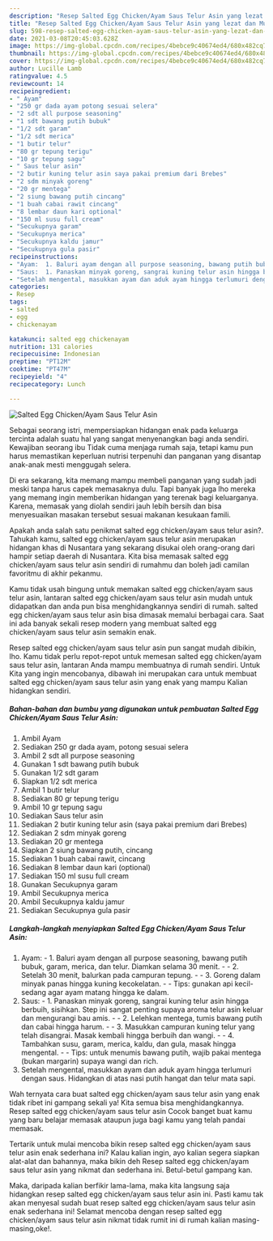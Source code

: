 ```yaml
---
description: "Resep Salted Egg Chicken/Ayam Saus Telur Asin yang lezat dan Mudah Dibuat"
title: "Resep Salted Egg Chicken/Ayam Saus Telur Asin yang lezat dan Mudah Dibuat"
slug: 598-resep-salted-egg-chicken-ayam-saus-telur-asin-yang-lezat-dan-mudah-dibuat
date: 2021-03-08T20:45:03.628Z
image: https://img-global.cpcdn.com/recipes/4bebce9c40674ed4/680x482cq70/salted-egg-chickenayam-saus-telur-asin-foto-resep-utama.jpg
thumbnail: https://img-global.cpcdn.com/recipes/4bebce9c40674ed4/680x482cq70/salted-egg-chickenayam-saus-telur-asin-foto-resep-utama.jpg
cover: https://img-global.cpcdn.com/recipes/4bebce9c40674ed4/680x482cq70/salted-egg-chickenayam-saus-telur-asin-foto-resep-utama.jpg
author: Lucille Lamb
ratingvalue: 4.5
reviewcount: 14
recipeingredient:
- " Ayam"
- "250 gr dada ayam potong sesuai selera"
- "2 sdt all purpose seasoning"
- "1 sdt bawang putih bubuk"
- "1/2 sdt garam"
- "1/2 sdt merica"
- "1 butir telur"
- "80 gr tepung terigu"
- "10 gr tepung sagu"
- " Saus telur asin"
- "2 butir kuning telur asin saya pakai premium dari Brebes"
- "2 sdm minyak goreng"
- "20 gr mentega"
- "2 siung bawang putih cincang"
- "1 buah cabai rawit cincang"
- "8 lembar daun kari optional"
- "150 ml susu full cream"
- "Secukupnya garam"
- "Secukupnya merica"
- "Secukupnya kaldu jamur"
- "Secukupnya gula pasir"
recipeinstructions:
- "Ayam:  1. Baluri ayam dengan all purpose seasoning, bawang putih bubuk, garam, merica, dan telur. Diamkan selama 30 menit.  2. Setelah 30 menit, balurkan pada campuran tepung.  3. Goreng dalam minyak panas hingga kuning kecokelatan.  Tips: gunakan api kecil-sedang agar ayam matang hingga ke dalam."
- "Saus:  1. Panaskan minyak goreng, sangrai kuning telur asin hingga berbuih, sisihkan. Step ini sangat penting supaya aroma telur asin keluar dan mengurangi bau amis.  2. Lelehkan mentega, tumis bawang putih dan cabai hingga harum.   3. Masukkan campuran kuning telur yang telah disangrai. Masak kembali hingga berbuih dan wangi.  4. Tambahkan susu, garam, merica, kaldu, dan gula, masak hingga mengental.   Tips: untuk menumis bawang putih, wajib pakai mentega (bukan margarin) supaya wangi dan rich."
- "Setelah mengental, masukkan ayam dan aduk ayam hingga terlumuri dengan saus. Hidangkan di atas nasi putih hangat dan telur mata sapi."
categories:
- Resep
tags:
- salted
- egg
- chickenayam

katakunci: salted egg chickenayam 
nutrition: 131 calories
recipecuisine: Indonesian
preptime: "PT12M"
cooktime: "PT47M"
recipeyield: "4"
recipecategory: Lunch

---
```



![Salted Egg Chicken/Ayam Saus Telur Asin](https://img-global.cpcdn.com/recipes/4bebce9c40674ed4/680x482cq70/salted-egg-chickenayam-saus-telur-asin-foto-resep-utama.jpg)

Sebagai seorang istri, mempersiapkan hidangan enak pada keluarga tercinta adalah suatu hal yang sangat menyenangkan bagi anda sendiri. Kewajiban seorang ibu Tidak cuma menjaga rumah saja, tetapi kamu pun harus memastikan keperluan nutrisi terpenuhi dan panganan yang disantap anak-anak mesti menggugah selera.

Di era  sekarang, kita memang mampu membeli panganan yang sudah jadi meski tanpa harus capek memasaknya dulu. Tapi banyak juga lho mereka yang memang ingin memberikan hidangan yang terenak bagi keluarganya. Karena, memasak yang diolah sendiri jauh lebih bersih dan bisa menyesuaikan masakan tersebut sesuai makanan kesukaan famili. 



Apakah anda salah satu penikmat salted egg chicken/ayam saus telur asin?. Tahukah kamu, salted egg chicken/ayam saus telur asin merupakan hidangan khas di Nusantara yang sekarang disukai oleh orang-orang dari hampir setiap daerah di Nusantara. Kita bisa memasak salted egg chicken/ayam saus telur asin sendiri di rumahmu dan boleh jadi camilan favoritmu di akhir pekanmu.

Kamu tidak usah bingung untuk memakan salted egg chicken/ayam saus telur asin, lantaran salted egg chicken/ayam saus telur asin mudah untuk didapatkan dan anda pun bisa menghidangkannya sendiri di rumah. salted egg chicken/ayam saus telur asin bisa dimasak memalui berbagai cara. Saat ini ada banyak sekali resep modern yang membuat salted egg chicken/ayam saus telur asin semakin enak.

Resep salted egg chicken/ayam saus telur asin pun sangat mudah dibikin, lho. Kamu tidak perlu repot-repot untuk memesan salted egg chicken/ayam saus telur asin, lantaran Anda mampu membuatnya di rumah sendiri. Untuk Kita yang ingin mencobanya, dibawah ini merupakan cara untuk membuat salted egg chicken/ayam saus telur asin yang enak yang mampu Kalian hidangkan sendiri.

<!--inarticleads1-->

##### Bahan-bahan dan bumbu yang digunakan untuk pembuatan Salted Egg Chicken/Ayam Saus Telur Asin:

1. Ambil  Ayam
1. Sediakan 250 gr dada ayam, potong sesuai selera
1. Ambil 2 sdt all purpose seasoning
1. Gunakan 1 sdt bawang putih bubuk
1. Gunakan 1/2 sdt garam
1. Siapkan 1/2 sdt merica
1. Ambil 1 butir telur
1. Sediakan 80 gr tepung terigu
1. Ambil 10 gr tepung sagu
1. Sediakan  Saus telur asin
1. Sediakan 2 butir kuning telur asin (saya pakai premium dari Brebes)
1. Sediakan 2 sdm minyak goreng
1. Sediakan 20 gr mentega
1. Siapkan 2 siung bawang putih, cincang
1. Sediakan 1 buah cabai rawit, cincang
1. Sediakan 8 lembar daun kari (optional)
1. Sediakan 150 ml susu full cream
1. Gunakan Secukupnya garam
1. Ambil Secukupnya merica
1. Ambil Secukupnya kaldu jamur
1. Sediakan Secukupnya gula pasir




<!--inarticleads2-->

##### Langkah-langkah menyiapkan Salted Egg Chicken/Ayam Saus Telur Asin:

1. Ayam:  - 1. Baluri ayam dengan all purpose seasoning, bawang putih bubuk, garam, merica, dan telur. Diamkan selama 30 menit. -  - 2. Setelah 30 menit, balurkan pada campuran tepung. -  - 3. Goreng dalam minyak panas hingga kuning kecokelatan. -  - Tips: gunakan api kecil-sedang agar ayam matang hingga ke dalam.
1. Saus:  - 1. Panaskan minyak goreng, sangrai kuning telur asin hingga berbuih, sisihkan. Step ini sangat penting supaya aroma telur asin keluar dan mengurangi bau amis. -  - 2. Lelehkan mentega, tumis bawang putih dan cabai hingga harum.  -  - 3. Masukkan campuran kuning telur yang telah disangrai. Masak kembali hingga berbuih dan wangi. -  - 4. Tambahkan susu, garam, merica, kaldu, dan gula, masak hingga mengental.  -  - Tips: untuk menumis bawang putih, wajib pakai mentega (bukan margarin) supaya wangi dan rich.
1. Setelah mengental, masukkan ayam dan aduk ayam hingga terlumuri dengan saus. Hidangkan di atas nasi putih hangat dan telur mata sapi.




Wah ternyata cara buat salted egg chicken/ayam saus telur asin yang enak tidak ribet ini gampang sekali ya! Kita semua bisa menghidangkannya. Resep salted egg chicken/ayam saus telur asin Cocok banget buat kamu yang baru belajar memasak ataupun juga bagi kamu yang telah pandai memasak.

Tertarik untuk mulai mencoba bikin resep salted egg chicken/ayam saus telur asin enak sederhana ini? Kalau kalian ingin, ayo kalian segera siapkan alat-alat dan bahannya, maka bikin deh Resep salted egg chicken/ayam saus telur asin yang nikmat dan sederhana ini. Betul-betul gampang kan. 

Maka, daripada kalian berfikir lama-lama, maka kita langsung saja hidangkan resep salted egg chicken/ayam saus telur asin ini. Pasti kamu tak akan menyesal sudah buat resep salted egg chicken/ayam saus telur asin enak sederhana ini! Selamat mencoba dengan resep salted egg chicken/ayam saus telur asin nikmat tidak rumit ini di rumah kalian masing-masing,oke!.

